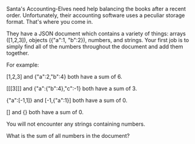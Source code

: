 Santa's Accounting-Elves need help balancing the books after a recent order.
Unfortunately, their accounting software uses a peculiar storage format. That's
where you come in.

They have a JSON document which contains a variety of things: arrays ([1,2,3]),
objects ({"a":1, "b":2}), numbers, and strings. Your first job is to simply
find all of the numbers throughout the document and add them together.

For example:

[1,2,3] and {"a":2,"b":4} both have a sum of 6.

[[[3]]] and {"a":{"b":4},"c":-1} both have a sum of 3.

{"a":[-1,1]} and [-1,{"a":1}] both have a sum of 0.

[] and {} both have a sum of 0.

You will not encounter any strings containing numbers.

What is the sum of all numbers in the document?
